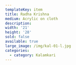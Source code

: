 ```yaml
---
templateKey: item
title: Radha Krishna
medium: Acrylic on cloth
description:
width: '21'
height: '28'
sold: false
available: true
large_image: /img/kal-01-l.jpg
categories:
  - category: Kalamkari
---
```


